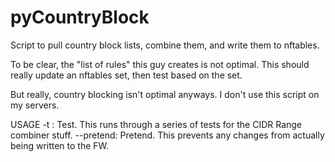 # pyCountryBlock
Script to pull country block lists, combine them, and write them to nftables.

To be clear, the "list of rules" this guy creates is not optimal. This should really update an nftables set, then test based on the set.

But really, country blocking isn't optimal anyways. I don't use this script on my servers.

USAGE
-t : Test. This runs through a series of tests for the CIDR Range combiner stuff.
--pretend: Pretend. This prevents any changes from actually being written to the FW.
